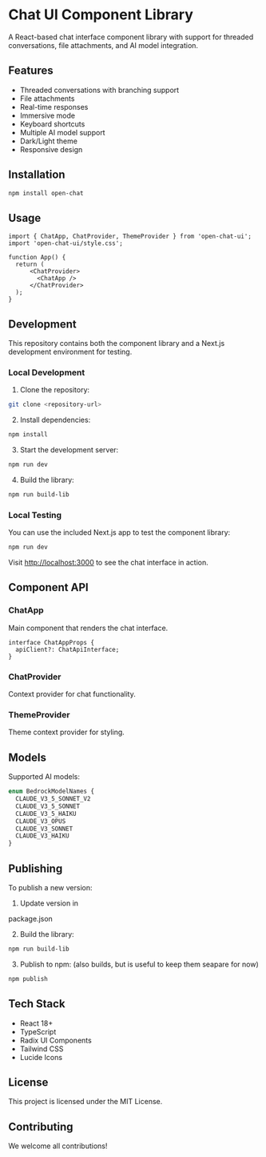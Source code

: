 # Chat UI Component Library

A React-based chat interface component library with support for threaded conversations, file attachments, and AI model integration.

## Features

- Threaded conversations with branching support
- File attachments
- Real-time responses
- Immersive mode
- Keyboard shortcuts
- Multiple AI model support
- Dark/Light theme
- Responsive design

## Installation

```bash
npm install open-chat
```

## Usage

```tsx
import { ChatApp, ChatProvider, ThemeProvider } from 'open-chat-ui';
import 'open-chat-ui/style.css';

function App() {
  return (
      <ChatProvider>
        <ChatApp />
      </ChatProvider>
  );
}
```

## Development

This repository contains both the component library and a Next.js development environment for testing.

### Local Development

1. Clone the repository:
```bash
git clone <repository-url>
```

2. Install dependencies:
```bash
npm install
```

3. Start the development server:
```bash
npm run dev
```

4. Build the library:
```bash
npm run build-lib
```

### Local Testing

You can use the included Next.js app to test the component library:

```bash
npm run dev
```

Visit [http://localhost:3000](http://localhost:3000) to see the chat interface in action.

## Component API

### ChatApp
Main component that renders the chat interface.

```tsx
interface ChatAppProps {
  apiClient?: ChatApiInterface;
}
```

### ChatProvider
Context provider for chat functionality.

### ThemeProvider
Theme context provider for styling.

## Models

Supported AI models:
```typescript
enum BedrockModelNames {
  CLAUDE_V3_5_SONNET_V2
  CLAUDE_V3_5_SONNET
  CLAUDE_V3_5_HAIKU
  CLAUDE_V3_OPUS
  CLAUDE_V3_SONNET
  CLAUDE_V3_HAIKU
}
```

## Publishing

To publish a new version:

1. Update version in 

package.json


2. Build the library:
```bash
npm run build-lib
```
3. Publish to npm: (also builds, but is useful to keep them seapare for now)
```bash
npm publish
```

## Tech Stack

- React 18+
- TypeScript
- Radix UI Components
- Tailwind CSS
- Lucide Icons

## License

This project is licensed under the MIT License.

## Contributing

We welcome all contributions!
